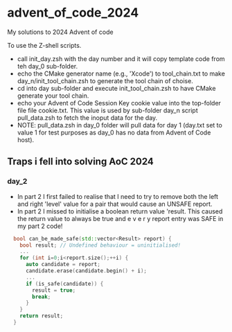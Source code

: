 # advent_of_code_2024
My solutions to 2024 Advent of code

To use the Z-shell scripts.
* call init_day.zsh with the day number and it will copy template code from teh day_0 sub-folder.
* echo the CMake generator name (e.g., 'Xcode') to tool_chain.txt to make day_n/init_tool_chain.zsh to generate the tool chain of choise.
* cd into day sub-folder and execute init_tool_chain.zsh to have CMake generate your tool chain.
* echo your Advent of Code Session Key cookie value into the top-folder file file cookie.txt. This value is used by sub-folder day_n script pull_data.zsh to fetch the inoput data for the day.
* NOTE: pull_data.zsh in day_0 folder will pull data for day 1 (day.txt set to value 1 for test purposes as day_0 has no data from Advent of Code host).

## Traps i fell into solving AoC 2024

### day_2

* In part 2 I first failed to realise that I need to try to remove both the left and right 'level' value for a pair that would cause an UNSAFE report.
* In part 2 I missed to initialise a boolean return value 'result. This caused the return value to always be true and e v e r y report entry was SAFE in my part 2 code!

```cpp
  bool can_be_made_safe(std::vector<Result> report) {
    bool result; // Undefined behaviour = uninitialised!
    ...
    for (int i=0;i<report.size();++i) {
      auto candidate = report;
      candidate.erase(candidate.begin() + i);
      ...
      if (is_safe(candidate)) {
        result = true;
        break;
      }
    }
    return result;
  }

```